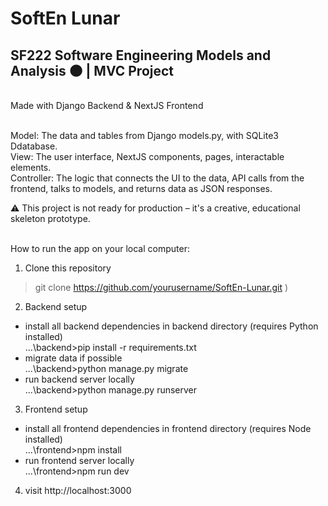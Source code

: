 # SoftEn Lunar
<h2> SF222 Software Engineering Models and Analysis 🌑 | MVC Project </h2> <br>
Made with Django Backend & NextJS Frontend <br> <br>

Model: The data and tables from Django models.py, with SQLite3 Ddatabase. <br>
View: The user interface, NextJS components, pages, interactable elements. <br>
Controller: The logic that connects the UI to the data, API calls from the frontend, talks to models, and returns data as JSON responses.

⚠️ This project is not ready for production – it's a creative, educational skeleton prototype. <br><br>

How to run the app on your local computer: <br>
1. Clone this repository <br>
>git clone https://github.com/yourusername/SoftEn-Lunar.git ) <br>
2. Backend setup <br>
- install all backend dependencies in backend directory (requires Python installed) <br>
...\backend>pip install -r requirements.txt <br>
- migrate data if possible <br>
...\backend>python manage.py migrate <br>
- run backend server locally <br>
...\backend>python manage.py runserver <br>
3. Frontend setup <br>
- install all frontend dependencies in frontend directory (requires Node installed) <br>
...\frontend>npm install <br>
- run frontend server locally <br>
...\frontend>npm run dev <br>
4. visit http://localhost:3000
